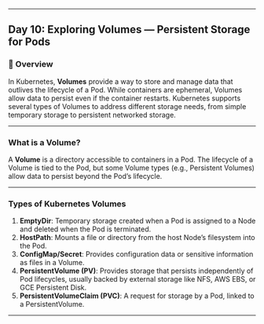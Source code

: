 ﻿---

## Day 10: Exploring Volumes — Persistent Storage for Pods

### 📘 Overview

In Kubernetes, **Volumes** provide a way to store and manage data that outlives the lifecycle of a Pod. While containers are ephemeral, Volumes allow data to persist even if the container restarts. Kubernetes supports several types of Volumes to address different storage needs, from simple temporary storage to persistent networked storage.

---

### What is a Volume?

A **Volume** is a directory accessible to containers in a Pod. The lifecycle of a Volume is tied to the Pod, but some Volume types (e.g., Persistent Volumes) allow data to persist beyond the Pod’s lifecycle.

---

### Types of Kubernetes Volumes

1. **EmptyDir**: Temporary storage created when a Pod is assigned to a Node and deleted when the Pod is terminated.
2. **HostPath**: Mounts a file or directory from the host Node’s filesystem into the Pod.
3. **ConfigMap/Secret**: Provides configuration data or sensitive information as files in a Volume.
4. **PersistentVolume (PV)**: Provides storage that persists independently of Pod lifecycles, usually backed by external storage like NFS, AWS EBS, or GCE Persistent Disk.
5. **PersistentVolumeClaim (PVC)**: A request for storage by a Pod, linked to a PersistentVolume.

---